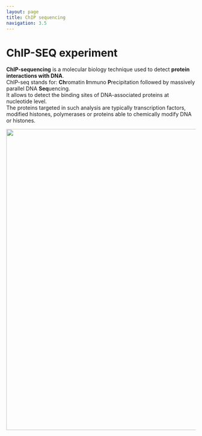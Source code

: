 ```yaml
---
layout: page
title: ChIP sequencing
navigation: 3.5
---
```


# ChIP-SEQ experiment

**ChIP-sequencing** is a molecular biology technique used to detect **protein interactions with DNA**. <br>
ChIP-seq stands for: **Ch**romatin **I**mmuno **P**recipitation followed by massively parallel DNA **Seq**uencing. 
<br>It allows to detect the binding sites of DNA-associated proteins at nucleotide level. <br>
The proteins targeted in such analysis are typically transcription factors, modified histones, polymerases or proteins able to chemically modify DNA or histones. 

<a href="https://en.wikipedia.org/wiki/ChIP-sequencing"><img src="https://upload.wikimedia.org/wikipedia/commons/d/d8/Chromatin_immunoprecipitation_sequencing.svg" width="800"/>

